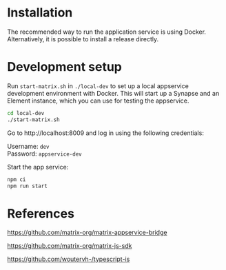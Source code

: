 # Installation

The recommended way to run the application service is using Docker.
Alternatively, it is possible to install a release directly.

# Development setup

Run `start-matrix.sh` in `./local-dev` to set up a local appservice
development environment with Docker. This will start up a Synapse and an Element
instance, which you can use for testing the appservice.

```bash
cd local-dev
./start-matrix.sh
```

Go to http://localhost:8009 and log in using the following credentials:

Username: `dev`  
Password: `appservice-dev`

Start the app service:
```bash
npm ci
npm run start
```

# References

https://github.com/matrix-org/matrix-appservice-bridge

https://github.com/matrix-org/matrix-js-sdk

https://github.com/woutervh-/typescript-is
